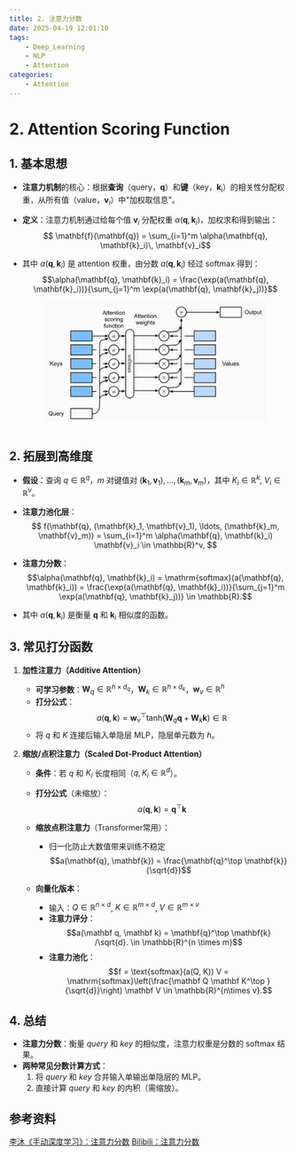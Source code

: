 ```yaml
---
title: 2. 注意力分数
date: 2025-04-19 12:01:10
tags:
    - Deep_Learning
    - NLP
    - Attention
categories:
    - Attention
---
```

# 2. Attention Scoring Function

## 1. 基本思想

- **注意力机制**的核心：根据**查询**（query，$\mathbf{q}$）和**键**（key，$\mathbf{k}_i$）的相关性分配权重，从所有值（value，$\mathbf{v}_i$）中"加权取信息"。
- **定义**：注意力机制通过给每个值 $\mathbf{v}_i$ 分配权重 $\alpha(\mathbf{q}, \mathbf{k}_i)$，加权求和得到输出：
$$
\mathbf{f}(\mathbf{q}) = \sum_{i=1}^m \alpha(\mathbf{q}, \mathbf{k}_i)\, \mathbf{v}_i​
$$

- 其中 $\alpha(\mathbf{q}, \mathbf{k}_i)$ 是 attention 权重，由分数 $a(\mathbf{q}, \mathbf{k}_i)$ 经过 softmax 得到：
	$$\alpha(\mathbf{q}, \mathbf{k}_i) = \frac{\exp(a(\mathbf{q}, \mathbf{k}_i))}{\sum_{j=1}^m \exp(a(\mathbf{q}, \mathbf{k}_j))}$$
	
	<img src="/images/img/img_Att_scoring.png" width=400 style="display: block; margin: 0 auto;"/>​

## 2. 拓展到高维度
- **假设**：查询 $q \in \mathbb{R}^q$，$m$ 对键值对 $(\mathbf{k}_1, \mathbf{v}_1), \ldots, (\mathbf{k}_m, \mathbf{v}_m)$，其中 $K_i \in \mathbb{R}^k$, $V_i \in \mathbb{R}^v$。
- **注意力池化层**：
  $$
  f(\mathbf{q}, (\mathbf{k}_1, \mathbf{v}_1), \ldots, (\mathbf{k}_m, \mathbf{v}_m)) = \sum_{i=1}^m \alpha(\mathbf{q}, \mathbf{k}_i) \mathbf{v}_i \in \mathbb{R}^v,
  $$
- **注意力分数**：
$$\alpha(\mathbf{q}, \mathbf{k}_i) = \mathrm{softmax}(a(\mathbf{q}, \mathbf{k}_i)) = \frac{\exp(a(\mathbf{q}, \mathbf{k}_i))}{\sum_{j=1}^m \exp(a(\mathbf{q}, \mathbf{k}_j))} \in \mathbb{R}.$$

- 其中 $\alpha(\mathbf{q}, \mathbf{k}_i)$ 是衡量 $\mathbf{q}$ 和 $\mathbf{k}_i$ 相似度的函数。


## 3. 常见打分函数

1. **加性注意力（Additive Attention）**
	- **可学习参数**：$\mathbf{W}_q \in \mathbb{R}^{h \times d_q}$，$\mathbf{W}_k \in \mathbb{R}^{h \times d_k}$，$\mathbf{w}_v \in \mathbb{R}^{h}$
	- **打分公式**：
	  $$a(\mathbf q, \mathbf k) = \mathbf w_v^\top \text{tanh}(\mathbf W_q\mathbf q + \mathbf W_k \mathbf k) \in \mathbb{R}$$
	- 将 $q$ 和 $K$ 连接后输入单隐层 MLP，隐层单元数为 $h$。

2. **缩放/点积注意力（Scaled Dot-Product Attention）**
	- **条件**：若 $q$ 和 $K_i$ 长度相同（$q, K_i \in \mathbb{R}^d$）。
	- **打分公式**（未缩放）：
		$$a(\mathbf{q}, \mathbf{k}) = \mathbf{q}^\top \mathbf{k}$$

	- **缩放点积注意力**（Transformer常用）：
		- 归一化防止大数值带来训练不稳定
	    $$a(\mathbf{q}, \mathbf{k}) = \frac{\mathbf{q}^\top \mathbf{k}}{\sqrt{d}}$$

	    
	- **向量化版本**：
		- 输入：$Q \in \mathbb{R}^{n \times d}$, $K \in \mathbb{R}^{m \times d}$, $V \in \mathbb{R}^{m \times v}$
		- **注意力评分**：
		$$a(\mathbf q, \mathbf k) = \mathbf{q}^\top \mathbf{k}  /\sqrt{d}. \in \mathbb{R}^{n \times m}$$
		- **注意力池化**：
	    $$f = \text{softmax}(a(Q, K)) V = \mathrm{softmax}\left(\frac{\mathbf Q \mathbf K^\top }{\sqrt{d}}\right) \mathbf V \in \mathbb{R}^{n\times v}.$$

## 4. 总结

- **注意力分数**：衡量 $query$ 和 $key$ 的相似度，注意力权重是分数的 softmax 结果。
- **两种常见分数计算方式**：
	1. 将 $query$ 和 $key$ 合并输入单输出单隐层的 MLP。
	2. 直接计算 $query$ 和 $key$ 的内积（需缩放）。


## 参考资料

[李沐《手动深度学习》：注意力分数](https://zh.d2l.ai/chapter_attention-mechanisms/attention-scoring-functions.html)
[Bilibili：注意力分数](https://www.bilibili.com/video/BV1Tb4y167rb/)
